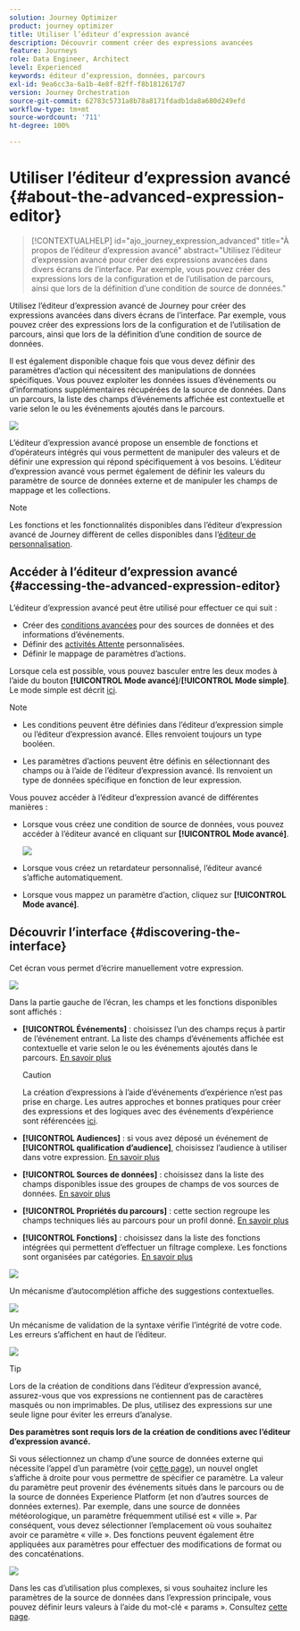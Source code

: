 ```yaml
---
solution: Journey Optimizer
product: journey optimizer
title: Utiliser l’éditeur d’expression avancé
description: Découvrir comment créer des expressions avancées
feature: Journeys
role: Data Engineer, Architect
level: Experienced
keywords: éditeur d’expression, données, parcours
exl-id: 9ea6cc3a-6a1b-4e8f-82ff-f8b1812617d7
version: Journey Orchestration
source-git-commit: 62783c5731a8b78a8171fdadb1da8a680d249efd
workflow-type: tm+mt
source-wordcount: '711'
ht-degree: 100%

---
```


# Utiliser l’éditeur d’expression avancé {#about-the-advanced-expression-editor}

>[!CONTEXTUALHELP]
>id="ajo_journey_expression_advanced"
>title="À propos de l’éditeur d’expression avancé"
>abstract="Utilisez l’éditeur d’expression avancé pour créer des expressions avancées dans divers écrans de l’interface. Par exemple, vous pouvez créer des expressions lors de la configuration et de l’utilisation de parcours, ainsi que lors de la définition d’une condition de source de données."

Utilisez l’éditeur d’expression avancé de Journey pour créer des expressions avancées dans divers écrans de l’interface. Par exemple, vous pouvez créer des expressions lors de la configuration et de l’utilisation de parcours, ainsi que lors de la définition d’une condition de source de données.

Il est également disponible chaque fois que vous devez définir des paramètres d’action qui nécessitent des manipulations de données spécifiques. Vous pouvez exploiter les données issues d’événements ou d’informations supplémentaires récupérées de la source de données.
Dans un parcours, la liste des champs d’événements affichée est contextuelle et varie selon le ou les événements ajoutés dans le parcours.

![](../assets/journey65.png)


L’éditeur d’expression avancé propose un ensemble de fonctions et d’opérateurs intégrés qui vous permettent de manipuler des valeurs et de définir une expression qui répond spécifiquement à vos besoins. L’éditeur d’expression avancé vous permet également de définir les valeurs du paramètre de source de données externe et de manipuler les champs de mappage et les collections.

>[!NOTE]
>
>Les fonctions et les fonctionnalités disponibles dans l’éditeur d’expression avancé de Journey diffèrent de celles disponibles dans l’[éditeur de personnalisation](../../personalization/functions/functions.md).

## Accéder à l’éditeur d’expression avancé {#accessing-the-advanced-expression-editor}

L’éditeur d’expression avancé peut être utilisé pour effectuer ce qui suit :

* Créer des [conditions avancées](../condition-activity.md#about_condition) pour des sources de données et des informations d’événements.
* Définir des [activités Attente](../wait-activity.md#custom) personnalisées.
* Définir le mappage de paramètres d’actions.

Lorsque cela est possible, vous pouvez basculer entre les deux modes à l’aide du bouton **[!UICONTROL Mode avancé]**/**[!UICONTROL Mode simple]**. Le mode simple est décrit [ici](../condition-activity.md#about_condition).

>[!NOTE]
>
>* Les conditions peuvent être définies dans l’éditeur d’expression simple ou l’éditeur d’expression avancé. Elles renvoient toujours un type booléen.
>
>* Les paramètres d’actions peuvent être définis en sélectionnant des champs ou à l’aide de l’éditeur d’expression avancé. Ils renvoient un type de données spécifique en fonction de leur expression.

Vous pouvez accéder à l’éditeur d’expression avancé de différentes manières :

* Lorsque vous créez une condition de source de données, vous pouvez accéder à l’éditeur avancé en cliquant sur **[!UICONTROL Mode avancé]**.

  ![](../assets/journeyuc2_33.png)

* Lorsque vous créez un retardateur personnalisé, l’éditeur avancé s’affiche automatiquement.
* Lorsque vous mappez un paramètre d’action, cliquez sur **[!UICONTROL Mode avancé]**.

## Découvrir l’interface {#discovering-the-interface}

Cet écran vous permet d’écrire manuellement votre expression.

![](../assets/journey70.png)

Dans la partie gauche de l’écran, les champs et les fonctions disponibles sont affichés :

* **[!UICONTROL Événements]** : choisissez l’un des champs reçus à partir de l’événement entrant. La liste des champs d’événements affichée est contextuelle et varie selon le ou les événements ajoutés dans le parcours. [En savoir plus](../../event/about-events.md)

  >[!CAUTION]
  >
  >La création d’expressions à l’aide d’événements d’expérience n’est pas prise en charge. Les autres approches et bonnes pratiques pour créer des expressions et des logiques avec des événements d’expérience sont référencées [ici](../../building-journeys/exp-event-lookup.md).

* **[!UICONTROL Audiences]** : si vous avez déposé un événement de **[!UICONTROL qualification d’audience]**, choisissez l’audience à utiliser dans votre expression. [En savoir plus](../condition-activity.md#using-a-segment)
* **[!UICONTROL Sources de données]** : choisissez dans la liste des champs disponibles issue des groupes de champs de vos sources de données. [En savoir plus](../../datasource/about-data-sources.md)
* **[!UICONTROL Propriétés du parcours]** : cette section regroupe les champs techniques liés au parcours pour un profil donné. [En savoir plus](journey-properties.md)
* **[!UICONTROL Fonctions]** : choisissez dans la liste des fonctions intégrées qui permettent d’effectuer un filtrage complexe. Les fonctions sont organisées par catégories. [En savoir plus](functions.md)

![](../assets/journey65.png)

Un mécanisme d’autocomplétion affiche des suggestions contextuelles.

![](../assets/journey68.png)

Un mécanisme de validation de la syntaxe vérifie l’intégrité de votre code. Les erreurs s’affichent en haut de l’éditeur.

![](../assets/journey69.png)


>[!TIP]
>
>Lors de la création de conditions dans l’éditeur d’expression avancé, assurez-vous que vos expressions ne contiennent pas de caractères masqués ou non imprimables. De plus, utilisez des expressions sur une seule ligne pour éviter les erreurs d’analyse.


**Des paramètres sont requis lors de la création de conditions avec l’éditeur d’expression avancé.**

Si vous sélectionnez un champ d’une source de données externe qui nécessite l’appel d’un paramètre (voir [cette page](../../datasource/external-data-sources.md)), un nouvel onglet s’affiche à droite pour vous permettre de spécifier ce paramètre. La valeur du paramètre peut provenir des événements situés dans le parcours ou de la source de données Experience Platform (et non d’autres sources de données externes). Par exemple, dans une source de données météorologique, un paramètre fréquemment utilisé est « ville ». Par conséquent, vous devez sélectionner l’emplacement où vous souhaitez avoir ce paramètre « ville ». Des fonctions peuvent également être appliquées aux paramètres pour effectuer des modifications de format ou des concaténations.

![](../assets/journeyuc2_19.png)

Dans les cas d’utilisation plus complexes, si vous souhaitez inclure les paramètres de la source de données dans l’expression principale, vous pouvez définir leurs valeurs à l’aide du mot-clé « params ». Consultez [cette page](../expression/field-references.md).
